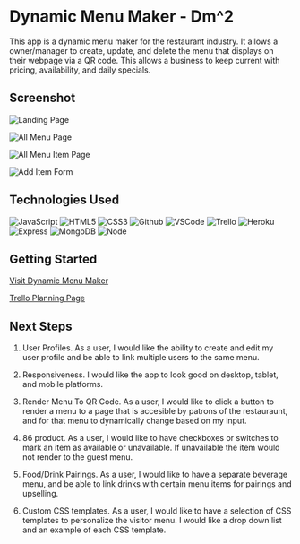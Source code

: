 # Dynamic Menu Maker - Dm^2

This app is a dynamic menu maker for the restaurant industry. It allows a owner/manager to create, update, and delete the menu that displays on their webpage via a QR code. This allows a business to keep current with pricing, availability, and daily specials.

## Screenshot

![Landing Page](https://i.imgur.com/5o3bFPC.png)

![All Menu Page](https://i.imgur.com/mLrM3bF.png)

![All Menu Item Page](https://i.imgur.com/8HIPG1l.png)

![Add Item Form](https://i.imgur.com/RMXRU6n.png)

## Technologies Used

![JavaScript](https://img.shields.io/badge/-JavaScript-05122A?style=flat&logo=javascript)
![HTML5](https://img.shields.io/badge/-HTML5-05122A?style=flat&logo=html5)
![CSS3](https://img.shields.io/badge/-CSS-05122A?style=flat&logo=css3)
![Github](https://img.shields.io/badge/-GitHub-05122A?style=flat&logo=github)
![VSCode](https://img.shields.io/badge/-VS_Code-05122A?style=flat&logo=visualstudio)
![Trello](https://img.shields.io/badge/-Trello-05122A?style=flat&logo=trello)
![Heroku](https://img.shields.io/badge/-Heroku-05122A?style=flat&logo=heroku)
![Express](https://img.shields.io/badge/-Express-05122A?style=flat&logo=express)
![MongoDB](https://img.shields.io/badge/-MongoDB-05122A?style=flat&logo=mongodb)
![Node](https://img.shields.io/badge/-Node.js-05122A?style=flat&logo=node.js)

## Getting Started

[Visit Dynamic Menu Maker](https://dynamic-menu-maker.herokuapp.com/menuItems/index)

[Trello Planning Page](https://trello.com/b/qsp4CNMA/tromoser-dynamicmenumaker)

## Next Steps

1. User Profiles. As a user, I would like the ability to create and edit my user profile and be able to link multiple users to the same menu.

2. Responsiveness. I would like the app to look good on desktop, tablet, and mobile platforms.

3. Render Menu To QR Code. As a user, I would like to click a button to render a menu to a page that is accesible by patrons of the restauraunt, and for that menu to dynamically change based on my input.

4. 86 product. As a user, I would like to have checkboxes or switches to mark an item as available or unavailable. If unavailable the item would not render to the guest menu.

5. Food/Drink Pairings. As a user, I would like to have a separate beverage menu, and be able to link drinks with certain menu items for pairings and upselling.

6. Custom CSS templates. As a user, I would like to have a selection of CSS templates to personalize the visitor menu. I would like a drop down list and an example of each CSS template.